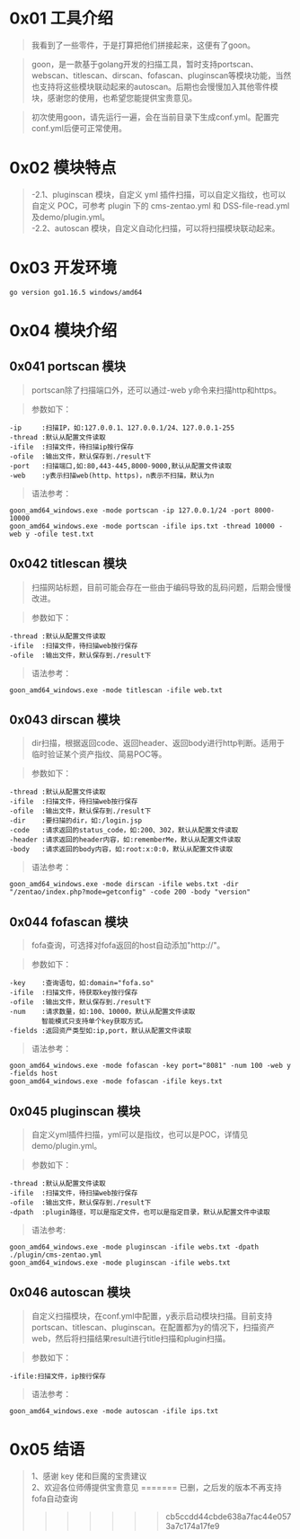 # 0x01 工具介绍

> 我看到了一些零件，于是打算把他们拼接起来，这便有了goon。

> goon，是一款基于golang开发的扫描工具，暂时支持portscan、webscan、titlescan、dirscan、fofascan、pluginscan等模块功能，当然也支持将这些模块联动起来的autoscan。后期也会慢慢加入其他零件模块，感谢您的使用，也希望您能提供宝贵意见。

> 初次使用goon，请先运行一遍，会在当前目录下生成conf.yml。配置完conf.yml后便可正常使用。

# 0x02 模块特点
  
> -2.1、pluginscan 模块，自定义 yml 插件扫描，可以自定义指纹，也可以自定义 POC，可参考 plugin 下的 cms-zentao.yml 和 DSS-file-read.yml及demo/plugin.yml。  
> -2.2、autoscan 模块，自定义自动化扫描，可以将扫描模块联动起来。

# 0x03 开发环境

    go version go1.16.5 windows/amd64

# 0x04 模块介绍

## 0x041 portscan 模块

> portscan除了扫描端口外，还可以通过-web y命令来扫描http和https。

> 参数如下：

    -ip     :扫描IP，如:127.0.0.1、127.0.0.1/24、127.0.0.1-255
    -thread :默认从配置文件读取
    -ifile  :扫描文件，待扫描ip按行保存
    -ofile  :输出文件，默认保存到./result下
    -port   :扫描端口,如:80,443-445,8000-9000,默认从配置文件读取
    -web    :y表示扫描web(http、https)，n表示不扫描，默认为n
    
> 语法参考：

    goon_amd64_windows.exe -mode portscan -ip 127.0.0.1/24 -port 8000-10000
    goon_amd64_windows.exe -mode portscan -ifile ips.txt -thread 10000 -web y -ofile test.txt

## 0x042 titlescan 模块

> 扫描网站标题，目前可能会存在一些由于编码导致的乱码问题，后期会慢慢改进。

> 参数如下：

    -thread :默认从配置文件读取
    -ifile  :扫描文件，待扫描web按行保存
    -ofile  :输出文件，默认保存到./result下

> 语法参考：

    goon_amd64_windows.exe -mode titlescan -ifile web.txt

## 0x043 dirscan 模块

> dir扫描，根据返回code、返回header、返回body进行http判断。适用于临时验证某个资产指纹、简易POC等。

> 参数如下：

    -thread :默认从配置文件读取
    -ifile  :扫描文件，待扫描web按行保存
    -ofile  :输出文件，默认保存到./result下
    -dir    :要扫描的dir，如:/login.jsp
    -code   :请求返回的status_code，如:200、302，默认从配置文件读取
    -header :请求返回的header内容，如:rememberMe，默认从配置文件读取
    -body   :请求返回的body内容，如:root:x:0:0，默认从配置文件读取

> 语法参考：

    goon_amd64_windows.exe -mode dirscan -ifile webs.txt -dir "/zentao/index.php?mode=getconfig" -code 200 -body "version"

## 0x044 fofascan 模块

> fofa查询，可选择对fofa返回的host自动添加"http://"。

> 参数如下：

    -key    :查询语句，如:domain="fofa.so"
    -ifile  :扫描文件，待获取key按行保存
    -ofile  :输出文件，默认保存到./result下
    -num    :请求数量，如:100、10000，默认从配置文件读取
            智能模式只支持单个key获取方式。
    -fields :返回资产类型如:ip,port，默认从配置文件读取

> 语法参考：

    goon_amd64_windows.exe -mode fofascan -key port="8081" -num 100 -web y -fields host
    goon_amd64_windows.exe -mode fofascan -ifile keys.txt

## 0x045 pluginscan 模块

> 自定义yml插件扫描，yml可以是指纹，也可以是POC，详情见demo/plugin.yml。

> 参数如下：

    -thread :默认从配置文件读取
    -ifile  :扫描文件，待扫描web按行保存
    -ofile  :输出文件，默认保存到./result下
    -dpath  :plugin路径，可以是指定文件，也可以是指定目录，默认从配置文件中读取

> 语法参考:

    goon_amd64_windows.exe -mode pluginscan -ifile webs.txt -dpath ./plugin/cms-zentao.yml
    goon_amd64_windows.exe -mode pluginscan -ifile webs.txt

## 0x046 autoscan 模块

> 自定义扫描模块，在conf.yml中配置，y表示启动模块扫描。目前支持portscan、titlescan、pluginscan。在配置都为y的情况下，扫描资产web，然后将扫描结果result进行title扫描和plugin扫描。

> 参数如下：

    -ifile:扫描文件，ip按行保存

> 语法参考：

    goon_amd64_windows.exe -mode autoscan -ifile ips.txt
    

# 0x05 结语
  
> 1、感谢 key 佬和巨魔的宝贵建议  
> 2、欢迎各位师傅提供宝贵意见
=======
已删，之后发的版本不再支持fofa自动查询
>>>>>>> cb5ccdd44cbde638a7fac44e0573a7c174a17fe9
